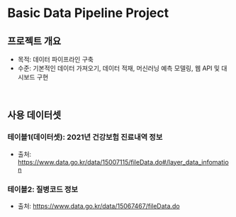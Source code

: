 # Basic Data Pipeline Project

## 프로젝트 개요
- 목적: 데이터 파이프라인 구축
- 수준: 기본적인 데이터 가져오기, 데이터 적재, 머신러닝 예측 모델링, 웹 API 및 대시보드 구현

<br>

## 사용 데이터셋
### 테이블1(데이터셋): 2021년 건강보험 진료내역 정보
- 출처: https://www.data.go.kr/data/15007115/fileData.do#/layer_data_infomation

### 테이블2: 질병코드 정보
- 출처: https://www.data.go.kr/data/15067467/fileData.do
